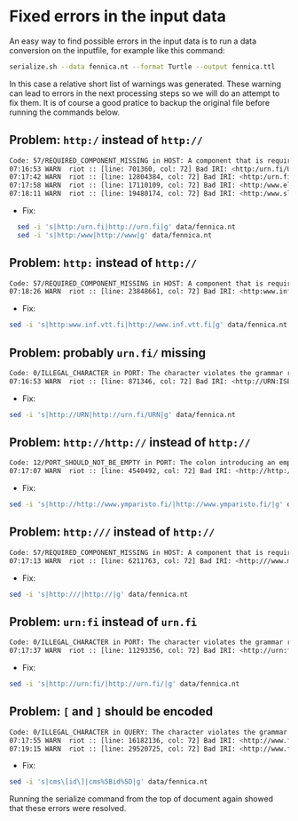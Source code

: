 # Fixed errors in the input data

An easy way to find possible errors in the input data is to run a data conversion on the inputfile, for example like this command:

```bash
serialize.sh --data fennica.nt --format Turtle --output fennica.ttl
```

In this case a relative short list of warnings was generated. These warning can lead to errors in the next processing steps so we will do an attempt to fix them. It is of course a good pratice to backup the original file before running the commands below.

## Problem: `http:/` instead of `http://`

```bash
Code: 57/REQUIRED_COMPONENT_MISSING in HOST: A component that is required by the scheme is missing.
07:16:53 WARN  riot :: [line: 701360, col: 72] Bad IRI: <http:/urn.fi/URN:ISBN:978-951-768-248-0>
07:17:42 WARN  riot :: [line: 12804384, col: 72] Bad IRI: <http:/urn.fi/URN:ISBN:978-952-245-964-0>
07:17:58 WARN  riot :: [line: 17110109, col: 72] Bad IRI: <http:/www.ely-keskus.fi/uusimaa/julkaisut>
07:18:11 WARN  riot :: [line: 19480174, col: 72] Bad IRI: <http:/www.slav.helsinki.fi/am50/>
```

* Fix:

```bash
  sed -i 's|http:/urn.fi|http://urn.fi|g' data/fennica.nt
  sed -i 's|http:/www|http://www|g' data/fennica.nt
```

## Problem: `http:` instead of `http://`

```bash
Code: 57/REQUIRED_COMPONENT_MISSING in HOST: A component that is required by the scheme is missing.
07:18:26 WARN  riot :: [line: 23848661, col: 72] Bad IRI: <http:www.inf.vtt.fi/pdf/>
```

* Fix:

```bash
sed -i 's|http:www.inf.vtt.fi|http://www.inf.vtt.fi|g' data/fennica.nt
```

## Problem: probably `urn.fi/` missing

```bash
Code: 0/ILLEGAL_CHARACTER in PORT: The character violates the grammar rules for URIs/IRIs.
07:16:53 WARN  riot :: [line: 871346, col: 72] Bad IRI: <http://URN:ISBN:978-951-697-746-4>
```

* Fix:

```bash
sed -i 's|http://URN|http://urn.fi/URN|g' data/fennica.nt
```

## Problem: `http://http://` instead of `http://`

```bash
Code: 12/PORT_SHOULD_NOT_BE_EMPTY in PORT: The colon introducing an empty port component should be omitted entirely, or a port number should be specified.
07:17:07 WARN  riot :: [line: 4540492, col: 72] Bad IRI: <http://http://www.ymparisto.fi/download.asp?contentid=123014&lan=fi>
```

* Fix:
  
```bash
sed -i 's|http://http://www.ymparisto.fi/|http://www.ymparisto.fi/|g' data/fennica.nt
```

## Problem: `http:///` instead of `http://`

```bash
Code: 57/REQUIRED_COMPONENT_MISSING in HOST: A component that is required by the scheme is missing.
07:17:13 WARN  riot :: [line: 6211763, col: 72] Bad IRI: <http:///www.matilda.fi/servlet/page?_pageid=518,193&_dad=portal30&_schema=PORTAL30>
```

* Fix:

```bash
sed -i 's|http:///|http://|g' data/fennica.nt
```

## Problem: `urn:fi` instead of `urn.fi`

```bash
Code: 0/ILLEGAL_CHARACTER in PORT: The character violates the grammar rules for URIs/IRIs.
07:17:37 WARN  riot :: [line: 11293356, col: 72] Bad IRI: <http://urn:fi/URN:ISBN:978-952-245-984-8>
```

* Fix:

```bash
sed -i 's|http://urn:fi/|http://urn.fi/|g' data/fennica.nt
```

## Problem: `[` and `]` should be encoded

```bash
Code: 0/ILLEGAL_CHARACTER in QUERY: The character violates the grammar rules for URIs/IRIs.
07:17:55 WARN  riot :: [line: 16182136, col: 72] Bad IRI: <http://www.fskompetenscentret.fi/index.php?target=File&action=show&cms[id]=923>
07:19:15 WARN  riot :: [line: 29520725, col: 72] Bad IRI: <http://www.fskompetenscentret.fi/index.php?target=File&action=show&cms[id]=711>
```

* Fix:

```bash
sed -i 's|cms\[id\]|cms%5Bid%5D|g' data/fennica.nt
```

Running the serialize command from the top of document again showed that these errors were resolved.
